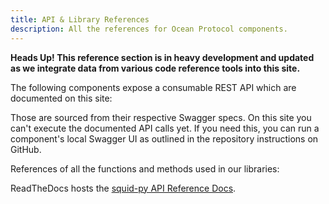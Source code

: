 ```yaml
---
title: API & Library References
description: All the references for Ocean Protocol components.
---
```


**Heads Up! This reference section is in heavy development and updated as we integrate data from various code reference tools into this site.**

The following components expose a consumable REST API which are documented on this site:

<repo name="aquarius"></repo>
<repo name="brizo"></repo>

Those are sourced from their respective Swagger specs. On this site you can't execute the documented API calls yet. If you need this, you can run a component's local Swagger UI as outlined in the repository instructions on GitHub.

References of all the functions and methods used in our libraries:

<repo name="squid-js"></repo>
<repo name="squid-py"></repo>

ReadTheDocs hosts the [squid-py API Reference Docs](https://squid-py.readthedocs.io/en/latest/).

<repo name="squid-java"></repo>
